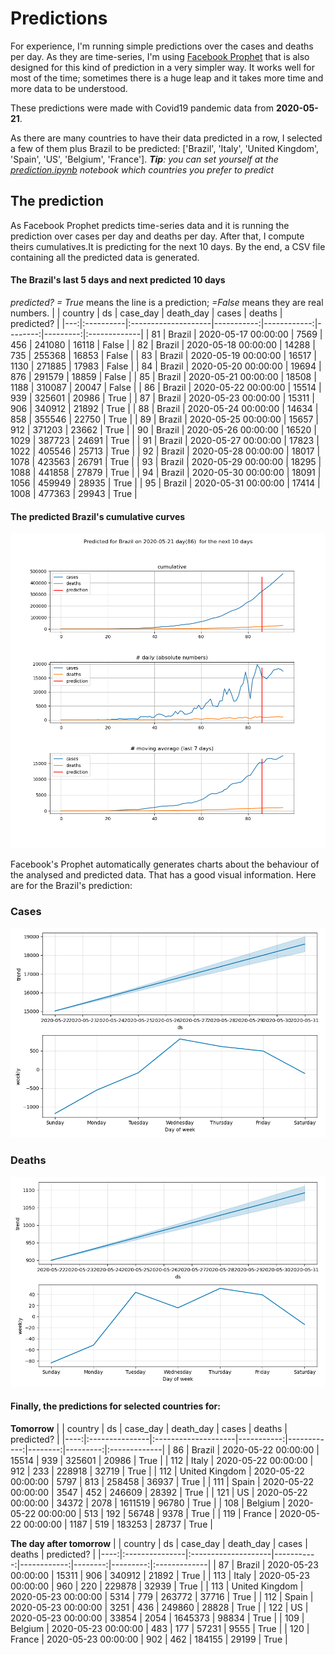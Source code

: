 # **Predictions**
For experience, I'm running simple predictions over the cases and deaths per day. As they are time-series, I'm using [Facebook Prophet](https://facebook.github.io/prophet/docs/quick_start.html) that is also designed for this kind of prediction in a very simpler way. It works well for most of the time; sometimes there is a huge leap and it takes more time and more data to be understood.

These predictions were made with Covid19 pandemic data from **2020-05-21**.

As there are many countries to have their data predicted in a row, I selected a few of them plus Brazil to be predicted:
['Brazil', 'Italy', 'United Kingdom', 'Spain', 'US', 'Belgium', 'France'].
***Tip**: you can set yourself at the *[prediction.ipynb](../prediction.ipynb)* notebook which countries you prefer to predict*


## The prediction
As Facebook Prophet predicts time-series data and it is running the prediction over cases per day and deaths per day. After that, I compute theirs cumulatives.It is predicting for the next 10 days.
By the end, a CSV file containing all the predicted data is generated.

#### The Brazil's last 5 days and next predicted 10 days
*predicted? = True* means the line is a prediction; *=False* means they are real numbers.
|    | country   | ds                  |   case_day |   death_day |   cases |   deaths | predicted?   |
|---:|:----------|:--------------------|-----------:|------------:|--------:|---------:|:-------------|
| 81 | Brazil    | 2020-05-17 00:00:00 |       7569 |         456 |  241080 |    16118 | False        |
| 82 | Brazil    | 2020-05-18 00:00:00 |      14288 |         735 |  255368 |    16853 | False        |
| 83 | Brazil    | 2020-05-19 00:00:00 |      16517 |        1130 |  271885 |    17983 | False        |
| 84 | Brazil    | 2020-05-20 00:00:00 |      19694 |         876 |  291579 |    18859 | False        |
| 85 | Brazil    | 2020-05-21 00:00:00 |      18508 |        1188 |  310087 |    20047 | False        |
| 86 | Brazil    | 2020-05-22 00:00:00 |      15514 |         939 |  325601 |    20986 | True         |
| 87 | Brazil    | 2020-05-23 00:00:00 |      15311 |         906 |  340912 |    21892 | True         |
| 88 | Brazil    | 2020-05-24 00:00:00 |      14634 |         858 |  355546 |    22750 | True         |
| 89 | Brazil    | 2020-05-25 00:00:00 |      15657 |         912 |  371203 |    23662 | True         |
| 90 | Brazil    | 2020-05-26 00:00:00 |      16520 |        1029 |  387723 |    24691 | True         |
| 91 | Brazil    | 2020-05-27 00:00:00 |      17823 |        1022 |  405546 |    25713 | True         |
| 92 | Brazil    | 2020-05-28 00:00:00 |      18017 |        1078 |  423563 |    26791 | True         |
| 93 | Brazil    | 2020-05-29 00:00:00 |      18295 |        1088 |  441858 |    27879 | True         |
| 94 | Brazil    | 2020-05-30 00:00:00 |      18091 |        1056 |  459949 |    28935 | True         |
| 95 | Brazil    | 2020-05-31 00:00:00 |      17414 |        1008 |  477363 |    29943 | True         |

 #### The predicted Brazil's cumulative curves
![](brazil_predictions.png)

Facebook's Prophet automatically generates charts about the behaviour of the analysed and predicted data. That has a good visual information. Here are for the Brazil's prediction:
### Cases
![](brazil_prophet_cases.png)

 ### Deaths
![](brazil_prophet_deaths.png)
#### Finally, the predictions for selected countries for:
**Tomorrow**
|     | country        | ds                  |   case_day |   death_day |   cases |   deaths | predicted?   |
|----:|:---------------|:--------------------|-----------:|------------:|--------:|---------:|:-------------|
|  86 | Brazil         | 2020-05-22 00:00:00 |      15514 |         939 |  325601 |    20986 | True         |
| 112 | Italy          | 2020-05-22 00:00:00 |        912 |         233 |  228918 |    32719 | True         |
| 112 | United Kingdom | 2020-05-22 00:00:00 |       5797 |         813 |  258458 |    36937 | True         |
| 111 | Spain          | 2020-05-22 00:00:00 |       3547 |         452 |  246609 |    28392 | True         |
| 121 | US             | 2020-05-22 00:00:00 |      34372 |        2078 | 1611519 |    96780 | True         |
| 108 | Belgium        | 2020-05-22 00:00:00 |        513 |         192 |   56748 |     9378 | True         |
| 119 | France         | 2020-05-22 00:00:00 |       1187 |         519 |  183253 |    28737 | True         |

 **The day after tomorrow** 
|     | country        | ds                  |   case_day |   death_day |   cases |   deaths | predicted?   |
|----:|:---------------|:--------------------|-----------:|------------:|--------:|---------:|:-------------|
|  87 | Brazil         | 2020-05-23 00:00:00 |      15311 |         906 |  340912 |    21892 | True         |
| 113 | Italy          | 2020-05-23 00:00:00 |        960 |         220 |  229878 |    32939 | True         |
| 113 | United Kingdom | 2020-05-23 00:00:00 |       5314 |         779 |  263772 |    37716 | True         |
| 112 | Spain          | 2020-05-23 00:00:00 |       3251 |         436 |  249860 |    28828 | True         |
| 122 | US             | 2020-05-23 00:00:00 |      33854 |        2054 | 1645373 |    98834 | True         |
| 109 | Belgium        | 2020-05-23 00:00:00 |        483 |         177 |   57231 |     9555 | True         |
| 120 | France         | 2020-05-23 00:00:00 |        902 |         462 |  184155 |    29199 | True         |